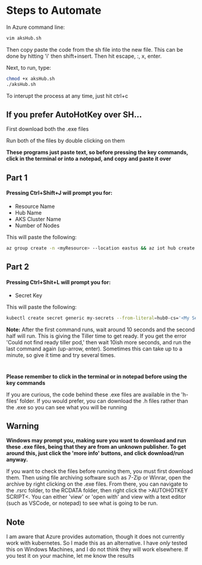 # Steps to Automate
In Azure command line:

```sh
vim aksHub.sh
```
Then copy paste the code from the sh file into the new file. This can be done by hitting 'i' then shift+insert. Then hit escape, :, x, enter. 

Next, to run, type:

```sh
chmod +x aksHub.sh
./aksHub.sh
```
To interupt the process at any time, just hit ctrl+c

## If you prefer AutoHotKey over SH...

First download both the .exe files

Run both of the files by double clicking on them <br/>

**These programs just paste text, so before pressing the key commands, click in the terminal or into a notepad, and copy and paste it over**

## Part 1 
#### Pressing Ctrl+Shift+J will prompt you for:
  - Resource Name 
  - Hub Name
  - AKS Cluster Name
  - Number of Nodes

This will paste the following:
```sh
az group create -n <myResource> --location eastus && az iot hub create -n <myHub> -g <myResource> --sku S1 && az aks create -g <myResource> -n <myAKS> -c 1 --generate-ssh-keys && az aks get-credentials -g <myResource> -n <myAKS> && kubectl get nodes 
```
## Part 2
#### Pressing Ctrl+Shit+L will prompt you for:
  - Secret Key
  
This will paste the following:
```sh
kubectl create secret generic my-secrets --from-literal=hub0-cs='<My Secret>' && kubectl --namespace kube-system create serviceaccount tiller && kubectl create clusterrolebinding tiller-cluster-rerrole=cluster-admin --serviceaccount=kube-system:tiller && helm init --service-account tiller && cd iot-edge-virtual-kubelet-provider/src/charts/iot-edge-connector/ && helm install -n hub0 --set rbac.install=true . && cd 
```
**Note:** After the first command runs, wait around 10 seconds and the second half will run. This is giving the Tiller time to get ready. If you get the error 'Could not find ready tiller pod,' then wait 10ish more seconds, and run the last command again (up-arrow, enter). Sometimes this can take up to a minute, so give it time and try several times. 
#

**Please remember to click in the terminal or in notepad before using the key commands**


If you are curious, the code behind these .exe files are available in the 'h-files' folder.
If you would prefer, you can download the .h files rather than the .exe so you can see what you will be running

## Warning

**Windows may prompt you, making sure you want to download and run these .exe files, being that they are from an unknown publisher. To get around this, just click the 'more info' buttons, and click download/run anyway.**

If you want to check the files before running them, you must first download them. Then using file archiving software such as 7-Zip or Winrar, open the archive by right clicking on the .exe files. From there, you can navigate to the .rsrc folder, to the RCDATA folder, then right click the >AUTOHOTKEY SCRIPT<. You can either 'view' or 'open with' and view with a text editor (such as VSCode, or notepad) to see what is going to be run.

## Note

I am aware that Azure provides automation, though it does not currently work with kubernetes. So I made this as an alternative.
I have *only* tested this on Windows Machines, and I do not think they will work elsewhere. If you test it on your machine, let me know the results
